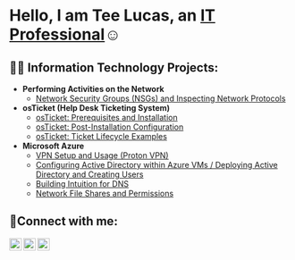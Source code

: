 <h1>Hello, I am Tee Lucas, an <a href="https://linkedin.com/in/t-lucas-780a67218">IT Professional</a>☺</h1>

<h2>👨‍💻 Information Technology Projects:</h2>

- <b>Performing Activities on the Network</b>
  - [Network Security Groups (NSGs) and Inspecting Network Protocols](https://github.com/tlucas8191/azure-network-protocols)
- <b>osTicket (Help Desk Ticketing System)</b>
  - [osTicket: Prerequisites and Installation](https://github.com/tlucas8191/osticket-prereqs)
  - [osTicket: Post-Installation Configuration](https://github.com/tlucas8191/osticket-post-install-config)
  - [osTicket: Ticket Lifecycle Examples](https://github.com/tlucas8191/osticket-ticket-lifecycle)
- <b>Microsoft Azure</b>
  - [VPN Setup and Usage (Proton VPN)](https://github.com/tlucas8191/virtual-private-networks)
  - [Configuring Active Directory within Azure VMs / Deploying Active Directory and Creating Users](https://github.com/tlucas8191/configure-ad)
  - [Building Intuition for DNS](https://github.com/tlucas8191/domain-name-system)
  - [Network File Shares and Permissions](https://github.com/tlucas8191/network-file-shares-and-permissions)

<h2>🤳Connect with me:</h2>

[<img align="left" alt="tlucas' | Twitter" width="22px" src="https://cdn.jsdelivr.net/npm/simple-icons@v3/icons/twitter.svg" />][twitter]
[<img align="left" alt="tlucas' | LinkedIn" width="22px" src="https://cdn.jsdelivr.net/npm/simple-icons@v3/icons/linkedin.svg" />][linkedin]
[<img align="left" alt="tlucas' | Instagram" width="22px" src="https://cdn.jsdelivr.net/npm/simple-icons@v3/icons/instagram.svg" />][instagram]

[twitter]: https://twitter.com/tlucas8191
[instagram]: https://www.instagram.com/tlucas8191/
[linkedin]: https://linkedin.com/in/t-lucas-780a67218
